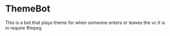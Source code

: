 # ThemeBot
This is a bot that plays theme for when someone enters or leaves the vc it is in
require ffmpeg
